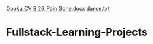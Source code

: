 [Opoku_CV 8.26_Pain Gone.docx](https://github.com/kekeminer430/Fullstack-Learning-Projects/files/9439274/Opoku_CV.8.26_Pain.Gone.docx)
[dance.txt](https://github.com/kekeminer430/Fullstack-Learning-Projects/files/9439255/dance.txt)
# Fullstack-Learning-Projects
